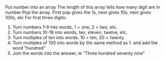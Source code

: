 Put number into an array
The length of this array tells how many digit are in number
Pop the array. First pop gives the 1s, next gives 10s, next gives 100s, etc
For first three digits:
1. Turn numbers 1-9 into words, 1 = one, 2 = two, etc.
2. Turn numbers 10-19 into words, ten, eleven, twelve, etc.
2. Turn multiples of ten into words. 10 = ten, 20 = twenty
3. Turn multiples of 100 into words by the same method as 1. and add the word "hundred"
4. Join the words into the answer, ie "Three hundred seventy nine"

